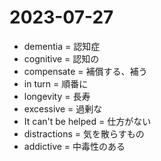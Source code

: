 # 2023-07-27

- dementia = 認知症
- cognitive = 認知の
- compensate = 補償する、補う
- in turn = 順番に
- longevity = 長寿
- excessive = 過剰な
- It can't be helped = 仕方がない
- distractions = 気を散らすもの
- addictive = 中毒性のある